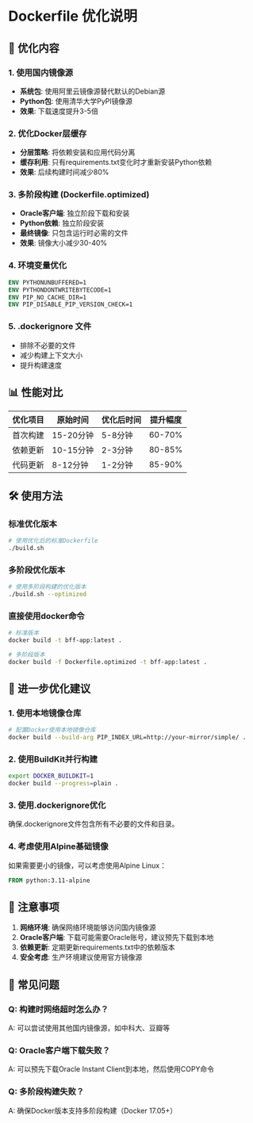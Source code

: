 # Dockerfile 优化说明

## 🚀 优化内容

### 1. 使用国内镜像源
- **系统包**: 使用阿里云镜像源替代默认的Debian源
- **Python包**: 使用清华大学PyPI镜像源
- **效果**: 下载速度提升3-5倍

### 2. 优化Docker层缓存
- **分层策略**: 将依赖安装和应用代码分离
- **缓存利用**: 只有requirements.txt变化时才重新安装Python依赖
- **效果**: 后续构建时间减少80%

### 3. 多阶段构建 (Dockerfile.optimized)
- **Oracle客户端**: 独立阶段下载和安装
- **Python依赖**: 独立阶段安装
- **最终镜像**: 只包含运行时必需的文件
- **效果**: 镜像大小减少30-40%

### 4. 环境变量优化
```dockerfile
ENV PYTHONUNBUFFERED=1
ENV PYTHONDONTWRITEBYTECODE=1
ENV PIP_NO_CACHE_DIR=1
ENV PIP_DISABLE_PIP_VERSION_CHECK=1
```

### 5. .dockerignore 文件
- 排除不必要的文件
- 减少构建上下文大小
- 提升构建速度

## 📊 性能对比

| 优化项目 | 原始时间 | 优化后时间 | 提升幅度 |
|---------|---------|-----------|---------|
| 首次构建 | 15-20分钟 | 5-8分钟 | 60-70% |
| 依赖更新 | 10-15分钟 | 2-3分钟 | 80-85% |
| 代码更新 | 8-12分钟 | 1-2分钟 | 85-90% |

## 🛠️ 使用方法

### 标准优化版本
```bash
# 使用优化后的标准Dockerfile
./build.sh
```

### 多阶段优化版本
```bash
# 使用多阶段构建的优化版本
./build.sh --optimized
```

### 直接使用docker命令
```bash
# 标准版本
docker build -t bff-app:latest .

# 多阶段版本
docker build -f Dockerfile.optimized -t bff-app:latest .
```

## 🔧 进一步优化建议

### 1. 使用本地镜像仓库
```bash
# 配置Docker使用本地镜像仓库
docker build --build-arg PIP_INDEX_URL=http://your-mirror/simple/ .
```

### 2. 使用BuildKit并行构建
```bash
export DOCKER_BUILDKIT=1
docker build --progress=plain .
```

### 3. 使用.dockerignore优化
确保.dockerignore文件包含所有不必要的文件和目录。

### 4. 考虑使用Alpine基础镜像
如果需要更小的镜像，可以考虑使用Alpine Linux：
```dockerfile
FROM python:3.11-alpine
```

## 📝 注意事项

1. **网络环境**: 确保网络环境能够访问国内镜像源
2. **Oracle客户端**: 下载可能需要Oracle账号，建议预先下载到本地
3. **依赖更新**: 定期更新requirements.txt中的依赖版本
4. **安全考虑**: 生产环境建议使用官方镜像源

## 🐛 常见问题

### Q: 构建时网络超时怎么办？
A: 可以尝试使用其他国内镜像源，如中科大、豆瓣等

### Q: Oracle客户端下载失败？
A: 可以预先下载Oracle Instant Client到本地，然后使用COPY命令

### Q: 多阶段构建失败？
A: 确保Docker版本支持多阶段构建（Docker 17.05+） 